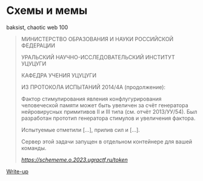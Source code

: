 # Схемы и мемы

baksist, chaotic web 100

> МИНИСТЕРСТВО ОБРАЗОВАНИЯ И НАУКИ РОССИЙСКОЙ ФЕДЕРАЦИИ
> 
> УРАЛЬСКИЙ НАУЧНО-ИССЛЕДОВАТЕЛЬСКИЙ ИНСТИТУТ УЦУЦУГИ
>
> КАФЕДРА УЧЕНИЯ УЦУЦУГИ
> 
> ИЗ ПРОТОКОЛА ИСПЫТАНИЙ 2014/4А (продолжение):
> 
> Фактор стимулирования явления конфлугурирования человеческой памяти может быть увеличен за счёт генератора нейровирусных примитивов II и III типа (см. отчёт 2013/УУ/54). Был разработан прототип генератора стимулов и увеличения фактора.
> 
> Испытуемые отметили [...], прилив сил и [...].
>
> Сервер этой задачи запущен в отдельном контейнере для вашей команды.
>
> *https://schememe.o.2023.ugractf.ru/token*

[Write-up](WRITEUP.md)

